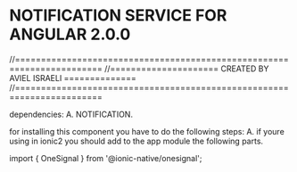 NOTIFICATION SERVICE FOR ANGULAR 2.0.0
=================================

//=======================================================================
//===================== CREATED BY AVIEL ISRAELI ==============
//=======================================================================

dependencies:
 A. NOTIFICATION.


for installing this component you have to do the following steps:
A. if youre using in ionic2 you should add to the app module the following parts.

import { OneSignal } from '@ionic-native/onesignal';
